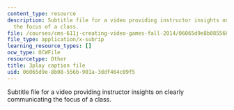 ```yaml
---
content_type: resource
description: Subtitle file for a video providing instructor insights on clearly communicating
  the focus of a class.
file: /courses/cms-611j-creating-video-games-fall-2014/06065d9e8b08556b901a3ddf464c09f5_T0GdXZusbKI.vtt
file_type: application/x-subrip
learning_resource_types: []
ocw_type: OCWFile
resourcetype: Other
title: 3play caption file
uid: 06065d9e-8b08-556b-901a-3ddf464c09f5
---
```

Subtitle file for a video providing instructor insights on clearly communicating the focus of a class.